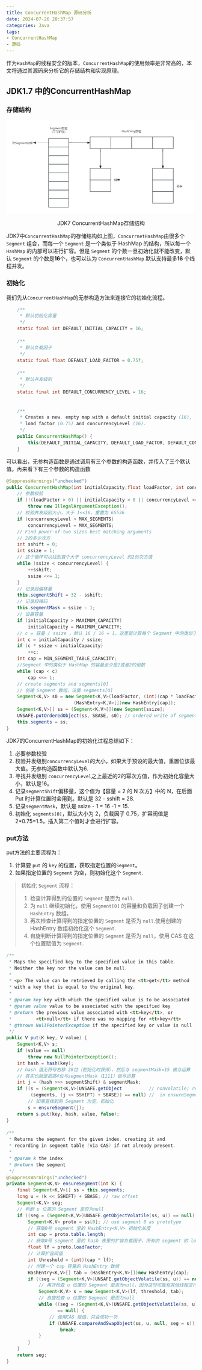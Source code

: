 ```yaml
---
title: ConcurrentHashMap 源码分析
date: 2024-07-26 20:37:57
categories: Java
tags:
- ConcurrentHashMap
- 源码
---
```


作为```HashMap```的线程安全的版本，```ConcurrentHashMap```的使用频率是非常高的，本文将通过其源码来分析它的存储结构和实现原理。

## JDK1.7 中的ConcurrentHashMap

### 存储结构
<center>
    <img src="./ConcurrentHashMap-源码分析/JDK7 ConcurrentHashMap存储结构.png"/>
    <p>JDK7 ConcurrentHashMap存储结构</p>
</center>

JDK7中```ConcurrentHashMap```的存储结构如上图，```ConcurrnetHashMap```由很多个 ```Segment``` 组合，而每一个 ```Segment``` 是一个类似于 HashMap 的结构，所以每一个 ```HashMap``` 的内部可以进行扩容。但是 ```Segment``` 的个数一旦初始化就不能改变，默认 ```Segment``` 的个数是**16**个，也可以认为 ```ConcurrentHashMap``` 默认支持最多**16** 个线程并发。

### 初始化

我们先从```ConcurrentHashMap```的无参构造方法来连接它的初始化流程。

```java
    /**
     * 默认初始化容量
     */
    static final int DEFAULT_INITIAL_CAPACITY = 16;

    /**
     * 默认负载因子
     */
    static final float DEFAULT_LOAD_FACTOR = 0.75f;

    /**
     * 默认并发级别
     */
    static final int DEFAULT_CONCURRENCY_LEVEL = 16;


    /**
     * Creates a new, empty map with a default initial capacity (16),
     * load factor (0.75) and concurrencyLevel (16).
     */
    public ConcurrentHashMap() {
        this(DEFAULT_INITIAL_CAPACITY, DEFAULT_LOAD_FACTOR, DEFAULT_CONCURRENCY_LEVEL);
    }

```

可以看出，无参构造函数是通过调用有三个参数的构造函数，并传入了三个默认值。再来看下有三个参数的构造函数

```java
@SuppressWarnings("unchecked")
public ConcurrentHashMap(int initialCapacity,float loadFactor, int concurrencyLevel) {
    // 参数校验
    if (!(loadFactor > 0) || initialCapacity < 0 || concurrencyLevel <= 0)
        throw new IllegalArgumentException();
    // 校验并发级别大小，大于 1<<16，重置为 65536
    if (concurrencyLevel > MAX_SEGMENTS)
        concurrencyLevel = MAX_SEGMENTS;
    // Find power-of-two sizes best matching arguments
    // 2的多少次方
    int sshift = 0;
    int ssize = 1;
    // 这个循环可以找到首个大于 concurrencyLevel 的2的次方值
    while (ssize < concurrencyLevel) {
        ++sshift;
        ssize <<= 1;
    }
    // 记录段偏移量
    this.segmentShift = 32 - sshift;
    // 记录段掩码
    this.segmentMask = ssize - 1;
    // 设置容量
    if (initialCapacity > MAXIMUM_CAPACITY)
        initialCapacity = MAXIMUM_CAPACITY;
    // c = 容量 / ssize ，默认 16 / 16 = 1，这里是计算每个 Segment 中的类似于 HashMap 的容量
    int c = initialCapacity / ssize;
    if (c * ssize < initialCapacity)
        ++c;
    int cap = MIN_SEGMENT_TABLE_CAPACITY;
    //Segment 中的类似于 HashMap 的容量至少是2或者2的倍数
    while (cap < c)
        cap <<= 1;
    // create segments and segments[0]
    // 创建 Segment 数组，设置 segments[0]
    Segment<K,V> s0 = new Segment<K,V>(loadFactor, (int)(cap * loadFactor),
                         (HashEntry<K,V>[])new HashEntry[cap]);
    Segment<K,V>[] ss = (Segment<K,V>[])new Segment[ssize];
    UNSAFE.putOrderedObject(ss, SBASE, s0); // ordered write of segments[0]
    this.segments = ss;
}

```

JDK7的ConcurrentHashMap的初始化过程总结如下：
1. 必要参数校验
2. 校验并发级别```concurrencyLevel```的大小，如果大于预设的最大值，重置位该最大值。无参构造函数中默认为6.
3. 寻找并发级别 ```concurrencyLevel```之上最近的2的幂次方值，作为初始化容量大小，默认是16。
4. 记录```segmentShift```偏移量，这个值为【容量 = 2 的 N 次方】中的 N，在后面 Put 时计算位置时会用到。默认是 32 - sshift = 28.
5. 记录```segmentMask```，默认是 ssize - 1 = 16 -1 = 15.
6. 初始化 ```segments[0]```，默认大小为 2，负载因子 0.75，扩容阀值是 2*0.75=1.5，插入第二个值时才会进行扩容。

### put方法

put方法的主要流程为：
1. 计算要 ```put``` 的 ```key``` 的位置，获取指定位置的```Segment```。
2. 如果指定位置的 ```Segment``` 为空，则初始化这个 ```Segment```.
> 初始化 ```Segment``` 流程：
> 1. 检查计算得到的位置的 ```Segment``` 是否为 ```null```.
> 2. 为 ```null``` 继续初始化，使用 ```Segment[0]``` 的容量和负载因子创建一个 ```HashEntry``` 数组。
> 3. 再次检查计算得到的指定位置的 ```Segment``` 是否为 ```null```.使用创建的 HashEntry 数组初始化这个 ```Segment```.
> 4. 自旋判断计算得到的指定位置的 ```Segment``` 是否为 ```null```，使用 CAS 在这个位置赋值为 ```Segment```.

```java
/**
 * Maps the specified key to the specified value in this table.
 * Neither the key nor the value can be null.
 *
 * <p> The value can be retrieved by calling the <tt>get</tt> method
 * with a key that is equal to the original key.
 *
 * @param key key with which the specified value is to be associated
 * @param value value to be associated with the specified key
 * @return the previous value associated with <tt>key</tt>, or
 *         <tt>null</tt> if there was no mapping for <tt>key</tt>
 * @throws NullPointerException if the specified key or value is null
 */
public V put(K key, V value) {
    Segment<K,V> s;
    if (value == null)
        throw new NullPointerException();
    int hash = hash(key);
    // hash 值无符号右移 28位（初始化时获得），然后与 segmentMask=15 做与运算
    // 其实也就是把高4位与segmentMask（1111）做与运算
    int j = (hash >>> segmentShift) & segmentMask;
    if ((s = (Segment<K,V>)UNSAFE.getObject          // nonvolatile; recheck
         (segments, (j << SSHIFT) + SBASE)) == null) //  in ensureSegment
        // 如果查找到的 Segment 为空，初始化
        s = ensureSegment(j);
    return s.put(key, hash, value, false);
}

/**
 * Returns the segment for the given index, creating it and
 * recording in segment table (via CAS) if not already present.
 *
 * @param k the index
 * @return the segment
 */
@SuppressWarnings("unchecked")
private Segment<K,V> ensureSegment(int k) {
    final Segment<K,V>[] ss = this.segments;
    long u = (k << SSHIFT) + SBASE; // raw offset
    Segment<K,V> seg;
    // 判断 u 位置的 Segment 是否为null
    if ((seg = (Segment<K,V>)UNSAFE.getObjectVolatile(ss, u)) == null) {
        Segment<K,V> proto = ss[0]; // use segment 0 as prototype
        // 获取0号 segment 里的 HashEntry<K,V> 初始化长度
        int cap = proto.table.length;
        // 获取0号 segment 里的 hash 表里的扩容负载因子，所有的 segment 的 loadFactor 是相同的
        float lf = proto.loadFactor;
        // 计算扩容阀值
        int threshold = (int)(cap * lf);
        // 创建一个 cap 容量的 HashEntry 数组
        HashEntry<K,V>[] tab = (HashEntry<K,V>[])new HashEntry[cap];
        if ((seg = (Segment<K,V>)UNSAFE.getObjectVolatile(ss, u)) == null) { // recheck
            // 再次检查 u 位置的 Segment 是否为null，因为这时可能有其他线程进行了操作
            Segment<K,V> s = new Segment<K,V>(lf, threshold, tab);
            // 自旋检查 u 位置的 Segment 是否为null
            while ((seg = (Segment<K,V>)UNSAFE.getObjectVolatile(ss, u))
                   == null) {
                // 使用CAS 赋值，只会成功一次
                if (UNSAFE.compareAndSwapObject(ss, u, null, seg = s))
                    break;
            }
        }
    }
    return seg;
}

```